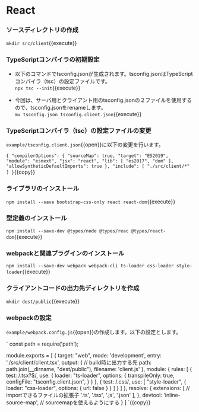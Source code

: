 # React

### ソースディレクトリの作成
`mkdir src/client`{{execute}}

### TypeScriptコンパイラの初期設定
- 以下のコマンドでtsconfig.jsonが生成されます。tsconfig.jsonはTypeScriptコンパイラ（tsc）の設定ファイルです。<br />
 `npx tsc --init`{{execute}}

- 今回は、サーバ用とクライアント用のtsconfig.jsonの２ファイルを使用するので、tsconfig.jsonをrenameします。<br />
 `mv tsconfig.json tsconfig.client.json`{{execute}}

### TypeScriptコンパイラ（tsc）の設定ファイルの変更
`example/tsconfig.client.json`{{open}}に以下の変更を行います。<br />

`
{
  "compilerOptions": {
      "sourceMap": true,
      "target": "ES2019",
      "module": "esnext",
      "jsx": "react",
      "lib": [
        "es2017",
        "dom"
      ],
      "allowSyntheticDefaultImports": true
  },
  "include": [
    "./src/client/*"
  ]
}
`{{copy}}

### ライブラリのインストール
`npm install --save bootstrap-css-only react react-dom`{{execute}}

### 型定義のインストール
`npm install --save-dev @types/node @types/reac @types/react-dom`{{execute}}

### webpackと関連プラグインのインストール
`npm install --save-dev webpack webpack-cli ts-loader css-loader style-loader`{{execute}}

### クライアントコードの出力先ディレクトリを作成
`mkdir dest/public`{{execute}}

### webpackの設定
`example/webpack.config.js`{{open}}の作成します。以下の設定とします。

`
const path = require('path');

module.exports = [
    {
        target: "web", 
        mode: 'development',
        entry: './src/client/client.tsx',
        output: { // build時に出力する先
          path: path.join(__dirname, "dest/public"),
          filename: 'client.js'
        },
        module: {
          rules: [
            {
              test: /\.tsx?$/,
              use: {
                loader: "ts-loader",
                options: {
                    transpileOnly: true,
                    configFile: "tsconfig.client.json",
                }
              }
            },
            {
                test: /\.css/,
                use: [
                  "style-loader",
                  {
                    loader: "css-loader",
                    options: { url: false }
                  }
                ]
              }
          ]
        },
        resolve: {
          extensions: [ // importできるファイルの拡張子
            '.ts', '.tsx', '.js', '.json'
          ],
        },
        devtool: 'inline-source-map',  // sourcemapを使えるようにする
    }
]
`{{copy}}
